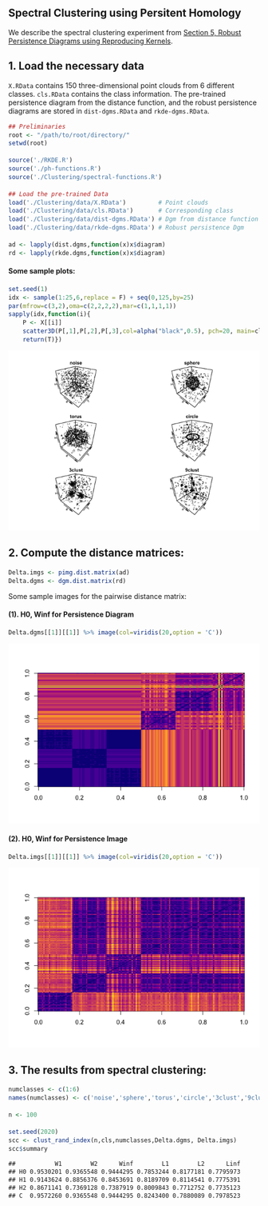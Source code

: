 ## Spectral Clustering using Persitent Homology

We describe the spectral clustering experiment from [Section 5, Robust Persistence Diagrams using Reproducing Kernels](https://arxiv.org/abs/2006.10012).

## 1. Load the necessary data

`X.RData` contains 150 three-dimensional point
clouds from 6 different classes. `cls.RData` contains the class
information. The pre-trained persistence diagram from the distance
function, and the robust persistence diagrams are stored in
`dist-dgms.RData` and `rkde-dgms.RData`.

``` r
## Preliminaries
root <- "/path/to/root/directory/"
setwd(root)

source('./RKDE.R')
source('./ph-functions.R')
source('./Clustering/spectral-functions.R')

## Load the pre-trained Data
load('./Clustering/data/X.RData')         # Point clouds
load('./Clustering/data/cls.RData')       # Corresponding class
load('./Clustering/data/dist-dgms.RData') # Dgm from distance function
load('./Clustering/data/rkde-dgms.RData') # Robust persistence Dgm

ad <- lapply(dist.dgms,function(x)x$diagram)
rd <- lapply(rkde.dgms,function(x)x$diagram)
```

#### Some sample plots:

``` r
set.seed(1)
idx <- sample(1:25,6,replace = F) + seq(0,125,by=25)
par(mfrow=c(3,2),oma=c(2,2,2,2),mar=c(1,1,1,1))
sapply(idx,function(i){
    P <- X[[i]]
    scatter3D(P[,1],P[,2],P[,3],col=alpha("black",0.5), pch=20, main=cls[[i]],phi = 30, cex=0.3)
    return(T)})
```

![](README_files/figure-gfm/unnamed-chunk-7-1.png)<!-- -->

## 2. Compute the distance matrices:

``` r
Delta.imgs <- pimg.dist.matrix(ad)
Delta.dgms <- dgm.dist.matrix(rd)
```

Some sample images for the pairwise distance matrix:

#### (1). H0, Winf for Persistence Diagram

``` r
Delta.dgms[[1]][[1]] %>% image(col=viridis(20,option = 'C'))
```

![](README_files/figure-gfm/unnamed-chunk-9-1.png)<!-- -->

#### (2). H0, Winf for Persistence Image

``` r
Delta.imgs[[1]][[1]] %>% image(col=viridis(20,option = 'C'))
```

![](README_files/figure-gfm/unnamed-chunk-10-1.png)<!-- -->

## 3. The results from spectral clustering:

``` r
numclasses <- c(1:6)
names(numclasses) <- c('noise','sphere','torus','circle','3clust','9clust')

n <- 100

set.seed(2020)
scc <- clust_rand_index(n,cls,numclasses,Delta.dgms, Delta.imgs)
scc$summary
```

    ##           W1        W2      Winf        L1        L2      Linf
    ## H0 0.9530201 0.9365548 0.9444295 0.7853244 0.8177181 0.7795973
    ## H1 0.9143624 0.8856376 0.8453691 0.8189709 0.8114541 0.7775391
    ## H2 0.8671141 0.7369128 0.7387919 0.8009843 0.7712752 0.7735123
    ## C  0.9572260 0.9365548 0.9444295 0.8243400 0.7880089 0.7978523
